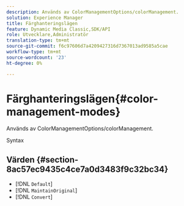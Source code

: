 ```yaml
---
description: Används av ColorManagementOptions/colorManagement.
solution: Experience Manager
title: Färghanteringslägen
feature: Dynamic Media Classic,SDK/API
role: Utvecklare,Administratör
translation-type: tm+mt
source-git-commit: f6c97606d7a4209427316d7367013ad9585a5cae
workflow-type: tm+mt
source-wordcount: '23'
ht-degree: 0%

---
```



# Färghanteringslägen{#color-management-modes}

Används av ColorManagementOptions/colorManagement.

Syntax

## Värden {#section-8ac57ec9435c4ce7a0d3483f9c32bc34}

* [!DNL `Default`]
* [!DNL `MaintainOriginal`]
* [!DNL `Convert`]


